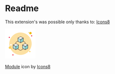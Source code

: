 # Readme

This extension's was possible only thanks to: [Icons8](https://icons8.com/)

![icon](icon.png)

<a target="_blank" href="https://icons8.com/icon/TdGIFyb8vt9s/module">Module</a> icon by <a target="_blank" href="https://icons8.com">Icons8</a>
